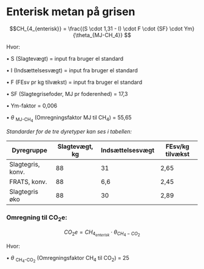 # **Enterisk metan på grisen**

$$CH_{4_{enterisk}} = \frac{(S \cdot 1,31 - I) \cdot F \cdot {SF} \cdot Ym}{\theta_{MJ-CH_4}} $$

Hvor: 

•	S (Slagtevægt) = input fra bruger el standard

•	I (Indsættelsesvægt) = input fra bruger el standard

•	F (FEsv pr kg tilvækst) = input fra bruger el standard

•	SF (Slagtegrisefoder, MJ pr foderenhed) = 17,3 

•	Ym-faktor = 0,006

•	$\theta$ <sub>MJ-CH<sub>4</sub></sub> (Omregningsfaktor MJ til CH<sub>4</sub>) = 55,65

*Standarder for de tre dyretyper kan ses i tabellen:*

| Dyregruppe | Slagtevægt, kg | Indsættelsesvægt | FEsv/kg tilvækst |
|---|---|---|---|
|Slagtegris, konv.|88|31|2,65|
|FRATS, konv.|88|6,6|2,45|
|Slagtegris øko|88|30|2,89|

### **Omregning til CO<sub>2</sub>e:**

$$CO_2e = CH_{4_{enterisk}} \cdot \theta_{CH_4-CO_2} $$

Hvor: 

•	$\theta$ <sub>CH<sub>4</sub>-CO<sub>2</sub></sub> (Omregningsfaktor CH<sub>4</sub> til CO<sub>2</sub>) = 25